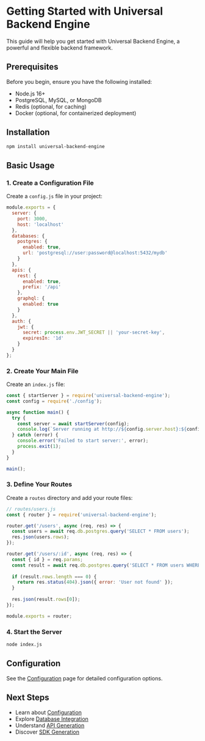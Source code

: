 # Getting Started with Universal Backend Engine

This guide will help you get started with Universal Backend Engine, a powerful and flexible backend framework.

## Prerequisites

Before you begin, ensure you have the following installed:

- Node.js 16+
- PostgreSQL, MySQL, or MongoDB
- Redis (optional, for caching)
- Docker (optional, for containerized deployment)

## Installation

```bash
npm install universal-backend-engine
```

## Basic Usage

### 1. Create a Configuration File

Create a `config.js` file in your project:

```javascript
module.exports = {
  server: {
    port: 3000,
    host: 'localhost'
  },
  databases: {
    postgres: {
      enabled: true,
      url: 'postgresql://user:password@localhost:5432/mydb'
    }
  },
  apis: {
    rest: {
      enabled: true,
      prefix: '/api'
    },
    graphql: {
      enabled: true
    }
  },
  auth: {
    jwt: {
      secret: process.env.JWT_SECRET || 'your-secret-key',
      expiresIn: '1d'
    }
  }
};
```

### 2. Create Your Main File

Create an `index.js` file:

```javascript
const { startServer } = require('universal-backend-engine');
const config = require('./config');

async function main() {
  try {
    const server = await startServer(config);
    console.log(`Server running at http://${config.server.host}:${config.server.port}`);
  } catch (error) {
    console.error('Failed to start server:', error);
    process.exit(1);
  }
}

main();
```

### 3. Define Your Routes

Create a `routes` directory and add your route files:

```javascript
// routes/users.js
const { router } = require('universal-backend-engine');

router.get('/users', async (req, res) => {
  const users = await req.db.postgres.query('SELECT * FROM users');
  res.json(users.rows);
});

router.get('/users/:id', async (req, res) => {
  const { id } = req.params;
  const result = await req.db.postgres.query('SELECT * FROM users WHERE id = $1', [id]);
  
  if (result.rows.length === 0) {
    return res.status(404).json({ error: 'User not found' });
  }
  
  res.json(result.rows[0]);
});

module.exports = router;
```

### 4. Start the Server

```bash
node index.js
```

## Configuration

See the [Configuration](configuration.md) page for detailed configuration options.

## Next Steps

- Learn about [Configuration](configuration.md)
- Explore [Database Integration](database-integration.md)
- Understand [API Generation](api-generation.md)
- Discover [SDK Generation](sdk-generation.md)